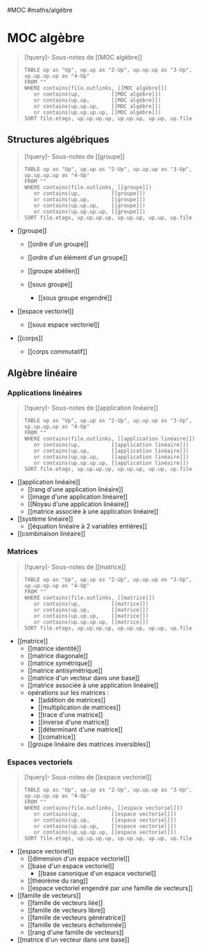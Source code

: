#MOC #maths/algèbre 
# MOC algèbre

> [!query]- Sous-notes de [[MOC algèbre]]
> ```dataview
> TABLE up as "Up", up.up as "2-Up", up.up.up as "3-Up", up.up.up.up as "4-Up"
> FROM ""
> WHERE contains(file.outlinks, [[MOC algèbre]])
>    or contains(up,          [[MOC algèbre]])
>    or contains(up.up,       [[MOC algèbre]])
>    or contains(up.up.up,    [[MOC algèbre]])
>    or contains(up.up.up.up, [[MOC algèbre]])
> SORT file.etags, up.up.up.up, up.up.up, up.up, up.file
> ```

## Structures algébriques

> [!query]- Sous-notes de [[groupe]]
> ```dataview
> TABLE up as "Up", up.up as "2-Up", up.up.up as "3-Up", up.up.up.up as "4-Up"
> FROM ""
> WHERE contains(file.outlinks, [[groupe]])
>    or contains(up,          [[groupe]])
>    or contains(up.up,       [[groupe]])
>    or contains(up.up.up,    [[groupe]])
>    or contains(up.up.up.up, [[groupe]])
> SORT file.etags, up.up.up.up, up.up.up, up.up, up.file
> ```

 - [[groupe]]
     - [[ordre d'un groupe]]
     - [[ordre d'un élément d'un groupe]]
     
     - [[groupe abélien]]
     - [[sous groupe]]
         - [[sous groupe engendré]]
         
         
 - [[espace vectoriel]]
     - [[sous espace vectoriel]]


 - [[corps]]
     - [[corps commutatif]]



## Algèbre linéaire

### Applications linéaires
> [!query]- Sous-notes de [[application linéaire]]
> ```dataview
> TABLE up as "Up", up.up as "2-Up", up.up.up as "3-Up", up.up.up.up as "4-Up"
> FROM ""
> WHERE contains(file.outlinks, [[application linéaire]])
>    or contains(up,          [[application linéaire]])
>    or contains(up.up,       [[application linéaire]])
>    or contains(up.up.up,    [[application linéaire]])
>    or contains(up.up.up.up, [[application linéaire]])
> SORT file.etags, up.up.up.up, up.up.up, up.up, up.file
> ```

 - [[application linéaire]]
     - [[rang d'une application linéaire]]
     - [[image d'une application linéaire]]
     - [[Noyau d'une application linéaire]]
     - [[matrice associée à une application linéaire]]
 - [[système linéaire]]
     - [[équation linéaire à 2 variables entières]]
 - [[combinaison linéaire]]



### Matrices
> [!query]- Sous-notes de [[matrice]]
> ```dataview
> TABLE up as "Up", up.up as "2-Up", up.up.up as "3-Up", up.up.up.up as "4-Up"
> FROM ""
> WHERE contains(file.outlinks, [[matrice]])
>    or contains(up,          [[matrice]])
>    or contains(up.up,       [[matrice]])
>    or contains(up.up.up,    [[matrice]])
>    or contains(up.up.up.up, [[matrice]])
> SORT file.etags, up.up.up.up, up.up.up, up.up, up.file
> ```

 - [[matrice]]
     - [[matrice identité]]
     - [[matrice diagonale]]
     - [[matrice symétrique]]
     - [[matrice antisymétrique]]
     - [[matrice d'un vecteur dans une base]]
     - [[matrice associée à une application linéaire]]
     - opérations sur les matrices :
         - [[addition de matrices]]
         - [[multiplication de matrices]]
         - [[trace d'une matrice]]
         - [[inverse d'une matrice]]
         - [[déterminant d'une matrice]]
         - [[comatrice]]
     - [[groupe linéaire des matrices inversibles]]
     

### Espaces vectoriels
> [!query]- Sous-notes de [[espace vectoriel]]
> ```dataview
> TABLE up as "Up", up.up as "2-Up", up.up.up as "3-Up", up.up.up.up as "4-Up"
> FROM ""
> WHERE contains(file.outlinks, [[espace vectoriel]])
>    or contains(up,          [[espace vectoriel]])
>    or contains(up.up,       [[espace vectoriel]])
>    or contains(up.up.up,    [[espace vectoriel]])
>    or contains(up.up.up.up, [[espace vectoriel]])
> SORT file.etags, up.up.up.up, up.up.up, up.up, up.file
> ```

 - [[espace vectoriel]]
     - [[dimension d'un espace vectoriel]]
     - [[base d'un espace vectoriel]]
         - [[base canonique d'un espace vectoriel]]
     - [[théorème du rang]]
     - [[espace vectoriel engendré par une famille de vecteurs]]
 - [[famille de vecteurs]]
     - [[famille de vecteurs liée]]
     - [[famille de vecteurs libre]]
     - [[famille de vecteurs génératrice]]
     - [[famille de vecteurs échelonnée]]
     - [[rang d'une famille de vecteurs]]
 - [[matrice d'un vecteur dans une base]]


 
